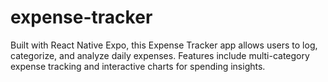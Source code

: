 # expense-tracker
Built with React Native Expo, this Expense Tracker app allows users to log, categorize, and analyze daily expenses. Features include multi-category expense tracking and interactive charts for spending insights.
